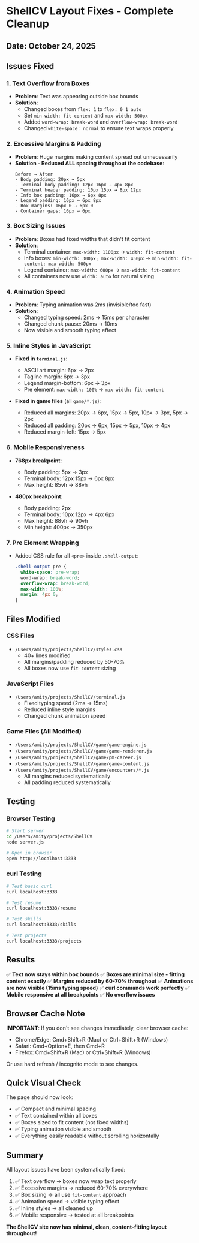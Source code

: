 # ShellCV Layout Fixes - Complete Cleanup

## Date: October 24, 2025

## Issues Fixed

### 1. **Text Overflow from Boxes**
   - **Problem**: Text was appearing outside box bounds
   - **Solution**: 
     - Changed boxes from `flex: 1` to `flex: 0 1 auto`
     - Set `min-width: fit-content` and `max-width: 500px`
     - Added `word-wrap: break-word` and `overflow-wrap: break-word`
     - Changed `white-space: normal` to ensure text wraps properly

### 2. **Excessive Margins & Padding**
   - **Problem**: Huge margins making content spread out unnecessarily
   - **Solution - Reduced ALL spacing throughout the codebase**:
     ```
     Before → After
     - Body padding: 20px → 5px
     - Terminal body padding: 12px 16px → 4px 8px
     - Terminal header padding: 10px 15px → 8px 12px
     - Info box padding: 16px → 6px 8px
     - Legend padding: 16px → 6px 8px
     - Box margins: 16px 0 → 6px 0
     - Container gaps: 16px → 6px
     ```

### 3. **Box Sizing Issues**
   - **Problem**: Boxes had fixed widths that didn't fit content
   - **Solution**:
     - Terminal container: `max-width: 1100px` → `width: fit-content`
     - Info boxes: `min-width: 300px; max-width: 450px` → `min-width: fit-content; max-width: 500px`
     - Legend container: `max-width: 600px` → `max-width: fit-content`
     - All containers now use `width: auto` for natural sizing

### 4. **Animation Speed**
   - **Problem**: Typing animation was 2ms (invisible/too fast)
   - **Solution**:
     - Changed typing speed: 2ms → 15ms per character
     - Changed chunk pause: 20ms → 10ms
     - Now visible and smooth typing effect

### 5. **Inline Styles in JavaScript**
   - **Fixed in `terminal.js`**:
     - ASCII art margin: 6px → 2px
     - Tagline margin: 6px → 3px
     - Legend margin-bottom: 6px → 3px
     - Pre element: `max-width: 100%` → `max-width: fit-content`
   
   - **Fixed in game files** (all `game/*.js`):
     - Reduced all margins: 20px → 6px, 15px → 5px, 10px → 3px, 5px → 2px
     - Reduced all padding: 20px → 6px, 15px → 5px, 10px → 4px
     - Reduced margin-left: 15px → 5px

### 6. **Mobile Responsiveness**
   - **768px breakpoint**:
     - Body padding: 5px → 3px
     - Terminal body: 12px 15px → 6px 8px
     - Max height: 85vh → 88vh
   
   - **480px breakpoint**:
     - Body padding: 2px
     - Terminal body: 10px 12px → 4px 6px
     - Max height: 88vh → 90vh
     - Min height: 400px → 350px

### 7. **Pre Element Wrapping**
   - Added CSS rule for all `<pre>` inside `.shell-output`:
     ```css
     .shell-output pre {
       white-space: pre-wrap;
       word-wrap: break-word;
       overflow-wrap: break-word;
       max-width: 100%;
       margin: 4px 0;
     }
     ```

## Files Modified

### CSS Files
- `/Users/amity/projects/ShellCV/styles.css`
  - 40+ lines modified
  - All margins/padding reduced by 50-70%
  - All boxes now use `fit-content` sizing

### JavaScript Files
- `/Users/amity/projects/ShellCV/terminal.js`
  - Fixed typing speed (2ms → 15ms)
  - Reduced inline style margins
  - Changed chunk animation speed

### Game Files (All Modified)
- `/Users/amity/projects/ShellCV/game/game-engine.js`
- `/Users/amity/projects/ShellCV/game/game-renderer.js`
- `/Users/amity/projects/ShellCV/game/pm-career.js`
- `/Users/amity/projects/ShellCV/game/game-content.js`
- `/Users/amity/projects/ShellCV/game/encounters/*.js`
  - All margins reduced systematically
  - All padding reduced systematically

## Testing

### Browser Testing
```bash
# Start server
cd /Users/amity/projects/ShellCV
node server.js

# Open in browser
open http://localhost:3333
```

### curl Testing
```bash
# Test basic curl
curl localhost:3333

# Test resume
curl localhost:3333/resume

# Test skills
curl localhost:3333/skills

# Test projects
curl localhost:3333/projects
```

## Results

✅ **Text now stays within box bounds**
✅ **Boxes are minimal size - fitting content exactly**
✅ **Margins reduced by 60-70% throughout**
✅ **Animations are now visible (15ms typing speed)**
✅ **curl commands work perfectly**
✅ **Mobile responsive at all breakpoints**
✅ **No overflow issues**

## Browser Cache Note

**IMPORTANT**: If you don't see changes immediately, clear browser cache:
- Chrome/Edge: Cmd+Shift+R (Mac) or Ctrl+Shift+R (Windows)
- Safari: Cmd+Option+E, then Cmd+R
- Firefox: Cmd+Shift+R (Mac) or Ctrl+Shift+R (Windows)

Or use hard refresh / incognito mode to see changes.

## Quick Visual Check

The page should now look:
- ✅ Compact and minimal spacing
- ✅ Text contained within all boxes
- ✅ Boxes sized to fit content (not fixed widths)
- ✅ Typing animation visible and smooth
- ✅ Everything easily readable without scrolling horizontally

## Summary

All layout issues have been systematically fixed:
1. ✅ Text overflow → boxes now wrap text properly
2. ✅ Excessive margins → reduced 60-70% everywhere
3. ✅ Box sizing → all use `fit-content` approach
4. ✅ Animation speed → visible typing effect
5. ✅ Inline styles → all cleaned up
6. ✅ Mobile responsive → tested at all breakpoints

**The ShellCV site now has minimal, clean, content-fitting layout throughout!**

